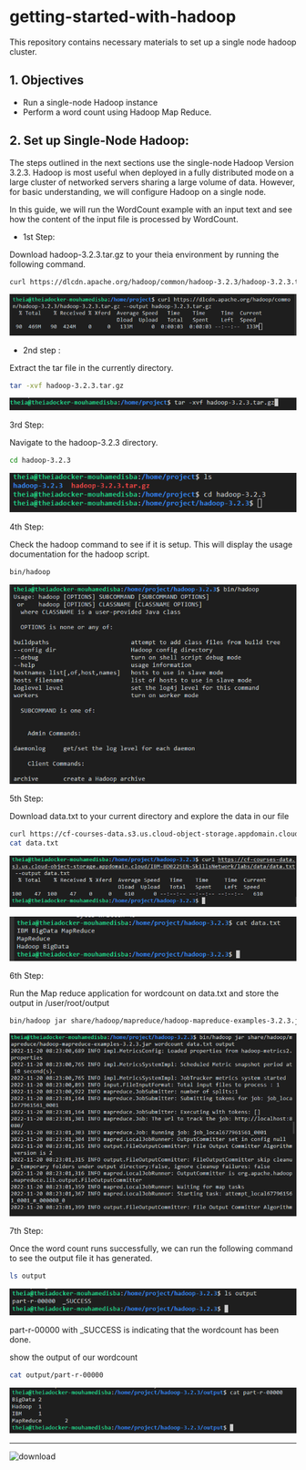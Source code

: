# getting-started-with-hadoop
This repository contains necessary materials to set up a single node hadoop cluster.
## 1. Objectives

- Run a single-node Hadoop instance
- Perform a word count using Hadoop Map Reduce.

## 2. Set up Single-Node Hadoop:

The steps outlined in the next sections use the single-node Hadoop Version 3.2.3. Hadoop is most useful when deployed in a fully distributed mode on a large cluster of networked servers sharing a large volume of data. However, for basic understanding, we will configure Hadoop on a single node.

In this guide, we will run the WordCount example with an input text and see how the content of the input file is processed by WordCount.

* 1st Step:

Download hadoop-3.2.3.tar.gz to your theia environment by running the following command.

```bash
curl https://dlcdn.apache.org/hadoop/common/hadoop-3.2.3/hadoop-3.2.3.tar.gz --output hadoop-3.2.3.tar.gz
```
![download](https://github.com/isbainemohamed/getting-started-with-hadoop/blob/9c92d432ad7627750c771808fb6ac9cc4dc13a65/screens/screen1.png)

* 2nd step :

Extract the tar file in the currently directory.

```bash
tar -xvf hadoop-3.2.3.tar.gz
```

![download](https://github.com/isbainemohamed/getting-started-with-hadoop/blob/9c92d432ad7627750c771808fb6ac9cc4dc13a65/screens/screen2.png)

3rd Step: 

Navigate to the hadoop-3.2.3 directory.

```bash
cd hadoop-3.2.3
```

![download](https://github.com/isbainemohamed/getting-started-with-hadoop/blob/9c92d432ad7627750c771808fb6ac9cc4dc13a65/screens/screen3.png)

4th Step: 

Check the hadoop command to see if it is setup. This will display the usage documentation for the hadoop script.

```bash
bin/hadoop
```

![download](https://github.com/isbainemohamed/getting-started-with-hadoop/blob/9c92d432ad7627750c771808fb6ac9cc4dc13a65/screens/screen4.png)

5th Step:

Download data.txt to your current directory and explore the data in our file

```bash
curl https://cf-courses-data.s3.us.cloud-object-storage.appdomain.cloud/IBM-BD0225EN-SkillsNetwork/labs/data/data.txt --output data.txt
cat data.txt
```

![download](https://github.com/isbainemohamed/getting-started-with-hadoop/blob/9c92d432ad7627750c771808fb6ac9cc4dc13a65/screens/screen5.png)

![download](https://github.com/isbainemohamed/getting-started-with-hadoop/blob/9c92d432ad7627750c771808fb6ac9cc4dc13a65/screens/screen6.png)

6th Step:

Run the Map reduce application for wordcount on data.txt and store the output in /user/root/output

```bash
bin/hadoop jar share/hadoop/mapreduce/hadoop-mapreduce-examples-3.2.3.jar wordcount data.txt output
```

![download](https://github.com/isbainemohamed/getting-started-with-hadoop/blob/9c92d432ad7627750c771808fb6ac9cc4dc13a65/screens/screen7.png) 

7th Step:

Once the word count runs successfully, we can run the following command to see the output file it has generated.

```bash
ls output
```

![download](https://github.com/isbainemohamed/getting-started-with-hadoop/blob/9c92d432ad7627750c771808fb6ac9cc4dc13a65/screens/screen8.png)

part-r-00000 with _SUCCESS is indicating that the wordcount has been done.


show the output of our wordcount

```bash
cat output/part-r-00000
```

![download](https://github.com/isbainemohamed/getting-started-with-hadoop/blob/9c92d432ad7627750c771808fb6ac9cc4dc13a65/screens/screen9.png)

------------------------------------------------

![download](https://github.com/isbainemohamed/getting-started-with-hadoop/blob/9c92d432ad7627750c771808fb6ac9cc4dc13a65/screens/aknowledegement.png)

